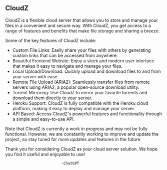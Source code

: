 
## CloudZ

CloudZ is a flexible cloud server that allows you to store and manage your files in a convenient and secure way. With CloudZ, you get access to a range of features and benefits that make file storage and sharing a breeze.

Some of the key features of CloudZ include:

- Custom File Links: Easily share your files with others by generating custom links that can be accessed from anywhere.
- Beautiful Frontend Website: Enjoy a sleek and modern user interface that makes it easy to navigate and manage your files.
- Local Upload/Download: Quickly upload and download files to and from your server with ease.
- Remote File Upload (ARIA2): Seamlessly transfer files from remote servers using ARIA2, a popular open-source download utility.
- Torrent Mirroring: Use CloudZ to mirror your favorite torrents and download them directly to your server.
- Heroku Support: CloudZ is fully compatible with the Heroku cloud platform, making it easy to deploy and manage your server.
- API Based: Access CloudZ's powerful features and functionality through a simple and easy-to-use API.

Note that CloudZ is currently a work in progress and may not be fully functional. However, we are constantly working to improve and update the project, so stay tuned for more updates and features in the future.

Thank you for considering CloudZ as your cloud server solution. We hope you find it useful and enjoyable to use!


                             -ChatGPT
